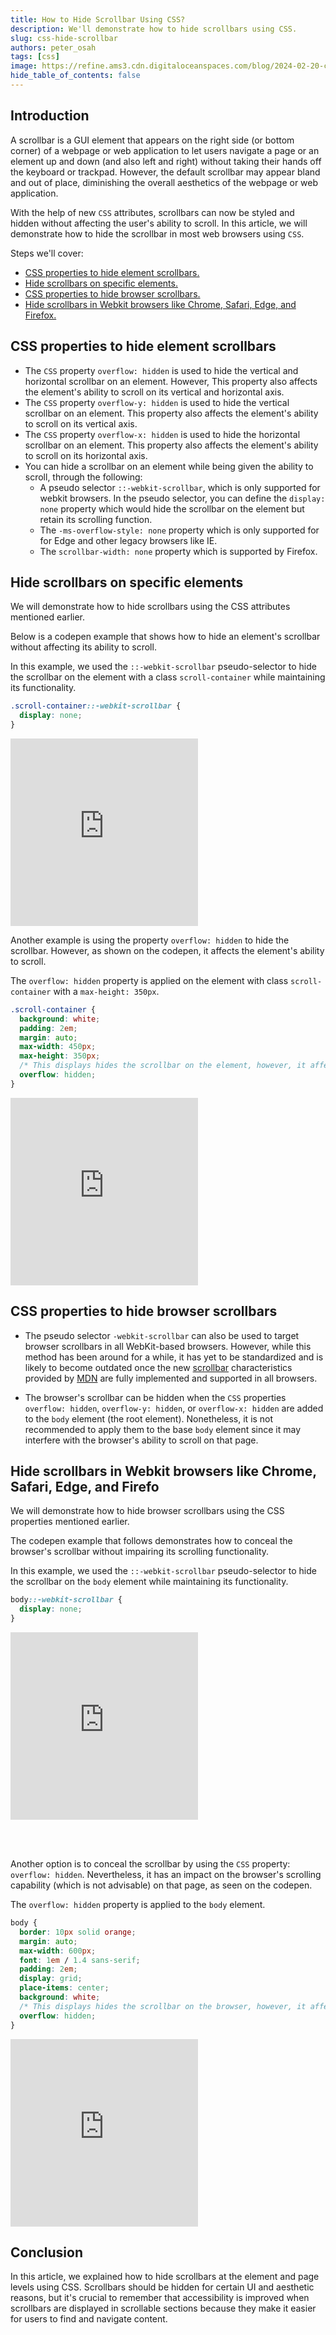 ```yaml
---
title: How to Hide Scrollbar Using CSS?
description: We'll demonstrate how to hide scrollbars using CSS.
slug: css-hide-scrollbar
authors: peter_osah
tags: [css]
image: https://refine.ams3.cdn.digitaloceanspaces.com/blog/2024-02-20-css-scroll-bar/social.png
hide_table_of_contents: false
---
```


## Introduction

A scrollbar is a GUI element that appears on the right side (or bottom corner) of a webpage or web application to let users navigate a page or an element up and down (and also left and right) without taking their hands off the keyboard or trackpad. However, the default scrollbar may appear bland and out of place, diminishing the overall aesthetics of the webpage or web application.

With the help of new `CSS` attributes, scrollbars can now be styled and hidden without affecting the user's ability to scroll. In this article, we will demonstrate how to hide the scrollbar in most web browsers using `CSS`.

Steps we'll cover:

- [CSS properties to hide element scrollbars.](#css-properties-to-hide-element-scrollbars)
- [Hide scrollbars on specific elements.](#hide-scrollbars-on-specific-elements)
- [CSS properties to hide browser scrollbars.](#css-properties-to-hide-browser-scrollbars)
- [Hide scrollbars in Webkit browsers like Chrome, Safari, Edge, and Firefox.](#hide-scrollbars-in-webkit-browsers-like-chrome-safari-edge-and-firefox)

## CSS properties to hide element scrollbars

- The `CSS` property `overflow: hidden` is used to hide the vertical and horizontal scrollbar on an element. However, This property also affects the element's ability to scroll on its vertical and horizontal axis.
- The `CSS` property `overflow-y: hidden` is used to hide the vertical scrollbar on an element. This property also affects the element's ability to scroll on its vertical axis.
- The `CSS` property `overflow-x: hidden` is used to hide the horizontal scrollbar on an element. This property also affects the element's ability to scroll on its horizontal axis.
- You can hide a scrollbar on an element while being given the ability to scroll, through the following:
  - A pseudo selector `::-webkit-scrollbar`, which is only supported for webkit browsers. In the pseudo selector, you can define the `display: none` property which would hide the scrollbar on the element but retain its scrolling function.
  - The `-ms-overflow-style: none` property which is only supported for for Edge and other legacy browsers like IE.
  - The `scrollbar-width: none` property which is supported by Firefox.

## Hide scrollbars on specific elements

We will demonstrate how to hide scrollbars using the CSS attributes mentioned earlier.

Below is a codepen example that shows how to hide an element's scrollbar without affecting its ability to scroll.

In this example, we used the `::-webkit-scrollbar` pseudo-selector to hide the scrollbar on the element with a class `scroll-container` while maintaining its functionality.

```css
.scroll-container::-webkit-scrollbar {
  display: none;
}
```

<iframe height="300" style={{ width: "100%" }} scrolling="no" title="CSS HIDE SCROLLBAR USING WEBKIT-SCROLLBAR PSEUDO ELEMENT" src="https://codepen.io/Necati-zmen/embed/VwRNmWO?default-tab=html%2Cresult" frameborder="no" loading="lazy" allowtransparency="true" allowfullscreen="true">
  See the Pen <a href="https://codepen.io/Necati-zmen/pen/VwRNmWO">
  CSS HIDE SCROLLBAR USING WEBKIT-SCROLLBAR PSEUDO ELEMENT</a> by Necati Özmen (<a href="https://codepen.io/Necati-zmen">@Necati-zmen</a>)
  on <a href="https://codepen.io">CodePen</a>.
</iframe>

Another example is using the property `overflow: hidden` to hide the scrollbar. However, as shown on the codepen, it affects the element's ability to scroll.

The `overflow: hidden` property is applied on the element with class `scroll-container` with a `max-height: 350px`.

```css
.scroll-container {
  background: white;
  padding: 2em;
  margin: auto;
  max-width: 450px;
  max-height: 350px;
  /* This displays hides the scrollbar on the element, however, it affects its scrolling function */
  overflow: hidden;
}
```

<iframe height="300" style={{ width: "100%" }}  scrolling="no" title="CSS HIDE SCROLLBAR USING OVERFLOW:HIDDEN PROPERTY" src="https://codepen.io/Necati-zmen/embed/abMxBpj?default-tab=html%2Cresult" frameborder="no" loading="lazy" allowtransparency="true" allowfullscreen="true">
  See the Pen <a href="https://codepen.io/Necati-zmen/pen/abMxBpj">
  CSS HIDE SCROLLBAR USING OVERFLOW:HIDDEN PROPERTY</a> by Necati Özmen (<a href="https://codepen.io/Necati-zmen">@Necati-zmen</a>)
  on <a href="https://codepen.io">CodePen</a>.
</iframe>

## CSS properties to hide browser scrollbars

- The pseudo selector `-webkit-scrollbar` can also be used to target browser scrollbars in all WebKit-based browsers. However, while this method has been around for a while, it has yet to be standardized and is likely to become outdated once the new [scrollbar](https://developer.mozilla.org/en-US/docs/Web/CSS/CSS_scrollbars_styling) characteristics provided by [MDN](https://developer.mozilla.org/en-US/) are fully implemented and supported in all browsers.

- The browser's scrollbar can be hidden when the `CSS` properties `overflow: hidden`, `overflow-y: hidden`, or `overflow-x: hidden` are added to the `body` element (the root element). Nonetheless, it is not recommended to apply them to the base `body` element since it may interfere with the browser's ability to scroll on that page.

## Hide scrollbars in Webkit browsers like Chrome, Safari, Edge, and Firefo

We will demonstrate how to hide browser scrollbars using the CSS properties mentioned earlier.

The codepen example that follows demonstrates how to conceal the browser's scrollbar without impairing its scrolling functionality.

In this example, we used the `::-webkit-scrollbar` pseudo-selector to hide the scrollbar on the `body` element while maintaining its functionality.

```css
body::-webkit-scrollbar {
  display: none;
}
```

<iframe height="300" style={{ width: "100%" }}  scrolling="no" title="CSS HIDE BROWSER SCROLLBAR USING WEBKIT-SCROLLBAR PSEUDO ELEMENT" src="https://codepen.io/Necati-zmen/embed/oNVOYpO?default-tab=html%2Cresult" frameborder="no" loading="lazy" allowtransparency="true" allowfullscreen="true">
  See the Pen <a href="https://codepen.io/Necati-zmen/pen/oNVOYpO">
  CSS HIDE BROWSER SCROLLBAR USING WEBKIT-SCROLLBAR PSEUDO ELEMENT</a> by Necati Özmen (<a href="https://codepen.io/Necati-zmen">@Necati-zmen</a>)
  on <a href="https://codepen.io">CodePen</a>.
</iframe>

<br/> <br/>

Another option is to conceal the scrollbar by using the `CSS` property: `overflow: hidden`. Nevertheless, it has an impact on the browser's scrolling capability (which is not advisable) on that page, as seen on the codepen.

The `overflow: hidden` property is applied to the `body` element.

```css
body {
  border: 10px solid orange;
  margin: auto;
  max-width: 600px;
  font: 1em / 1.4 sans-serif;
  padding: 2em;
  display: grid;
  place-items: center;
  background: white;
  /* This displays hides the scrollbar on the browser, however, it affects its scrolling function */
  overflow: hidden;
}
```

<iframe height="300" style={{ width: "100%" }}  scrolling="no" title="CSS HIDE BROWSER SCROLLBAR USING OVERFLOW ATTRIBUTES" src="https://codepen.io/Necati-zmen/embed/rNRbWwd?default-tab=html%2Cresult" frameborder="no" loading="lazy" allowtransparency="true" allowfullscreen="true">
  See the Pen <a href="https://codepen.io/Necati-zmen/pen/rNRbWwd">
  CSS HIDE BROWSER SCROLLBAR USING OVERFLOW ATTRIBUTES</a> by Necati Özmen (<a href="https://codepen.io/Necati-zmen">@Necati-zmen</a>)
  on <a href="https://codepen.io">CodePen</a>.
</iframe>

## Conclusion

In this article, we explained how to hide scrollbars at the element and page levels using CSS. Scrollbars should be hidden for certain UI and aesthetic reasons, but it's crucial to remember that accessibility is improved when scrollbars are displayed in scrollable sections because they make it easier for users to find and navigate content.
